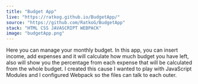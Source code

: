 ```yaml
---
title: "Budget App"
live: "https://ratkog.github.io/BudgetApp/"
source: "https://github.com/RatkoG/BudgetApp"
stack: "HTML CSS JAVASCRIPT WEBPACK"
image: "budgetApp.png"
---
```


Here you can manage your monthly budget. In this app, you can insert income, add expenses and it will calculate how much budget you have left, also will show you the percentage from each expense that will be calculated from the whole budget. I created this cause I wanted to play with JavaScript Modules and I configured Webpack so the files can talk to each outer.
